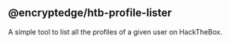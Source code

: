 ## @encryptedge/htb-profile-lister

A simple tool to list all the profiles of a given user on HackTheBox.